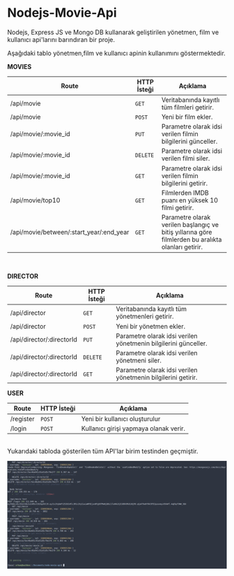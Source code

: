 <h1 id="nodejs-movie-api">Nodejs-Movie-Api</h1>
<p>Nodejs, Express JS ve Mongo DB kullanarak geliştirilen yönetmen, film ve kullanıcı api&#39;larını barındıran bir proje.</p>
<p>Aşağıdaki tablo yönetmen,film ve kullanıcı apinin kullanımını göstermektedir.
<br/></p>
<p><strong>MOVIES</strong></p>
<table>
<thead>
<tr>
<th>Route</th>
<th>HTTP İsteği</th>
<th>Açıklama</th>
</tr>
</thead>
<tbody>
<tr>
<td>/api/movie</td>
<td><code>GET</code></td>
<td>Veritabanında kayıtlı tüm filmleri getirir.</td>
</tr>
<tr>
<td>/api/movie</td>
<td><code>POST</code></td>
<td>Yeni bir film ekler.</td>
</tr>
<tr>
<td>/api/movie/:movie_id</td>
<td><code>PUT</code></td>
<td>Parametre olarak idsi verilen filmin bilgilerini günceller.</td>
</tr>
<tr>
<td>/api/movie/:movie_id</td>
<td><code>DELETE</code></td>
<td>Parametre olarak idsi verilen filmi siler.</td>
</tr>
<tr>
<td>/api/movie/:movie_id</td>
<td><code>GET</code></td>
<td>Parametre olarak idsi verilen filmin bilgilerini getirir.</td>
</tr>
<tr>
<td>/api/movie/top10</td>
<td><code>GET</code></td>
<td>Filmlerden IMDB puanı en yüksek 10 filmi getirir.</td>
</tr>
<tr>
<td>/api/movie/between/:start_year/:end_year</td>
<td><code>GET</code></td>
<td>Parametre olarak verilen başlangıç ve bitiş yıllarına göre filmlerden bu aralıkta olanları getirir.</td>
</tr>
</tbody>
</table>
<p><br/></p>
<p><strong>DIRECTOR</strong></p>
<table>
<thead>
<tr>
<th>Route</th>
<th>HTTP İsteği</th>
<th>Açıklama</th>
</tr>
</thead>
<tbody>
<tr>
<td>/api/director</td>
<td><code>GET</code></td>
<td>Veritabanında kayıtlı tüm yönetmenleri getirir.</td>
</tr>
<tr>
<td>/api/director</td>
<td><code>POST</code></td>
<td>Yeni bir yönetmen ekler.</td>
</tr>
<tr>
<td>/api/director/:directorId</td>
<td><code>PUT</code></td>
<td>Parametre olarak idsi verilen yönetmenin bilgilerini günceller.</td>
</tr>
<tr>
<td>/api/director/:directorId</td>
<td><code>DELETE</code></td>
<td>Parametre olarak idsi verilen yönetmeni siler.</td>
</tr>
<tr>
<td>/api/director/:directorId</td>
<td><code>GET</code></td>
<td>Parametre olarak idsi verilen yönetmenin bilgilerini getirir.</td>
</tr>
</tbody>
</table>
<p><strong>USER</strong></p>
<table>
<thead>
<tr>
<th>Route</th>
<th>HTTP İsteği</th>
<th>Açıklama</th>
</tr>
</thead>
<tbody>
<tr>
<td>/register</td>
<td><code>POST</code></td>
<td>Yeni bir kullanıcı oluşturulur</td>
</tr>
<tr>
<td>/login</td>
<td><code>POST</code></td>
<td>Kullanıcı girişi yapmaya olanak verir.</td>
</tr>
</tbody>
</table>

<br/>
Yukarıdaki tabloda gösterilen tüm API'lar birim testinden geçmiştir.

![API Unit Test](https://github.com/vurucuorhan17/Nodejs-Movie-Api/blob/master/api-test.png)